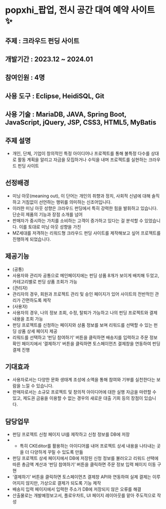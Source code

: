 # popxhi_팝업, 전시 공간 대여 예약 사이트 ✨


## 주제 : 크라우드 펀딩 사이트
  
## 개발기간 : 2023.12 ~ 2024.01

## 참여인원 : 4명
  
## 사용 도구 : Eclipse, HeidiSQL, Git
  
## 사용 기술 : MariaDB, JAVA, Spring Boot, JavaScript, jQuery, JSP, CSS3, HTML5, MyBatis

## 주제 설명 
* 개인, 단체, 기업이 창의적인 특정 아이디어나 프로젝트를 통해 불특정 다수를 상대로 활동 계획을 알리고 자금을 모집하거나 수익을 내며 프로젝트를 실현하는 크라우드 펀딩 사이트

## 선정배경
* 미닝 아웃(meaning out), 이 단어는 개인의 취향과 정치, 사회적 신념에 대해 솔직하고 거침없이 선언하는 행위를 의미하는 신조어입니다.
* 이러한 미닝 아웃 성향은 크라우드 펀딩에서 특히 강력한 힘을 발휘하고 있습니다. 단순히 제품의 기능과 장점 소개를 넘어
* 판매자가 중시하는 가치를 소비하는 고객이 증가하고 있다는 걸 분석할 수 있었습니다. 이를 토대로 미닝 아웃 성향을 가진
* MZ세대를 저격하는 리워드형 크라우드 펀딩 사이트를 제작해보고 싶어 프로젝트를 진행하게 되었습니다.

## 제공기능
* (공통)
* 사용자와 관리자 공통으로 메인페이지에는 펀딩 상품 8개가 보이게 배치해 두었고, 카테고리별로 펀딩 상품 조회가 가능
* (관리자)
* 관리자의 경우, 회원과 프로젝트 관리 및 승인 페이지가 있어 사이트의 전반적인 관리가 간편하도록 제작
* (사용자)
* 사용자의 경우, 나의 정보 조회, 수정, 탈퇴가 가능하고 나의 펀딩 프로젝트와 결제 내용을 조회 가능
* 펀딩 프로젝트를 신청하는 페이지와 상품 정보를 보며 리워드를 선택할 수 있는 펀딩 상품 상세 페이지 제공
* 리워드를 선택하고 ‘펀딩 참여하기’ 버튼을 클릭하면 배송지를 입력하고 주문 정보 확인 페이지에서 ‘결제하기’ 버튼을 클릭하면 토스페이먼츠 결제창을 연동하여 펀딩 결제 진행

## 기대효과
* 사용자로서는 다양한 문화 생태계 조성에 소액을 통해 참여와 기부를 실천한다는 보람을 느낄 수 있습니다.
* 판매자로서는 소규모 프로젝트 및 창의적 아이디어에 대한 실행 자금을 마련할 수 있고, 제도권 금융을 이용할 수 없는 경우의 새로운 대출 기회 등의 장점이 있습니다.

## 담당업무
* 펀딩 프로젝트 신청 페이지 UI를 제작하고 신청 정보를 DB에 저장
* - 특히 CKEditor를 활용하는 아이디어를 내어 프로젝트 상세 내용을 나타내는 곳을 더 다양하게 꾸밀 수 있도록 만듦
* 펀딩 프로젝트 상세 페이지에서 DB에 저장된 신청 정보를 불러오고 리워드 선택에 따른 총금액 계산과 ‘펀딩 참여하기’ 버튼을 클릭하면 주문 정보 입력 페이지 이동 구현
* ‘결제하기’ 버튼을 클릭하면 토스페이먼츠 결제창 API와 연동하여 실제 결제는 이루어지지 않지만, 가상으로 결제가 되도록 기능 제작
* 배송지 입력 페이지에서 입력한 주소가 DB에 저장되지 않은 오류를 해결
* 산출물로는 개발예정보고서, 플로우차트, UI 페이지 레이아웃를 맡아 주도적으로 작성
